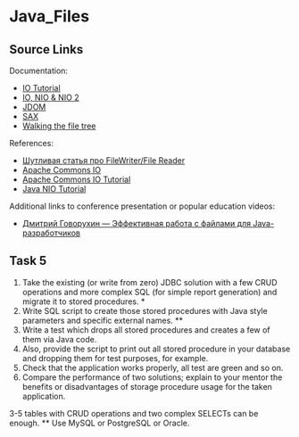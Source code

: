 # Java_Files

## Source Links

Documentation:

* <a href="https://docs.oracle.com/javase/tutorial/essential/io/file.html">IO Tutorial</a>
* <a href="https://docs.oracle.com/javase/8/docs/technotes/guides/io/index.html">IO, NIO & NIO 2</a>
* <a href="http://www.jdom.org/">JDOM</a>
* <a href="">SAX</a>
* <a href="https://docs.oracle.com/javase/tutorial/essential/io/walk.html">Walking the file tree</a>

References:

* <a href="https://vertex-academy.com/tutorials/ru/filewriter-i-filereader/">Шутливая статья про FileWriter/File Reader</a>
* <a href="https://o7planning.org/ru/10141/java-commons-io-tutorial">Apache Commons IO</a>
* <a href="https://www.tutorialspoint.com/commons_io/commons_io_ioutils.htm">Apache Commons IO Tutorial</a>
* <a href="https://javapapers.com/java/java-nio-tutorial/">Java NIO Tutorial</a>

Additional links to conference presentation or popular education videos:

* <a href="https://www.youtube.com/watch?v=7GlMS630dt8">Дмитрий Говорухин — Эффективная работа с файлами для Java-разработчиков</a>

## Task 5

1. Take the existing (or write from zero) JDBC solution with a few CRUD operations and more complex SQL (for simple report generation) and migrate it to stored procedures. *
2. Write SQL script to create those stored procedures with Java style parameters and specific external names. **
3. Write a test which drops all stored procedures and creates a few of them via Java code.
4. Also, provide the script to print out all stored procedure in your database and dropping them for test purposes, for example.
5. Check that the application works properly, all test are green and so on.
6. Compare the performance of two solutions; explain to your mentor the benefits or disadvantages of storage procedure usage for the taken application.

3-5 tables with CRUD operations and two complex SELECTs can be enough. ** Use MySQL or PostgreSQL or Oracle.